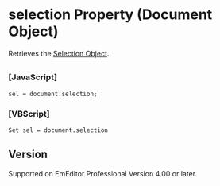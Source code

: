 # selection Property (Document Object)

Retrieves the [Selection Object](../selection/index).

## 

### \[JavaScript\]

```
sel = document.selection;
```

### \[VBScript\]

```
Set sel = document.selection
```

## Version

Supported on EmEditor Professional Version 4.00 or later.
